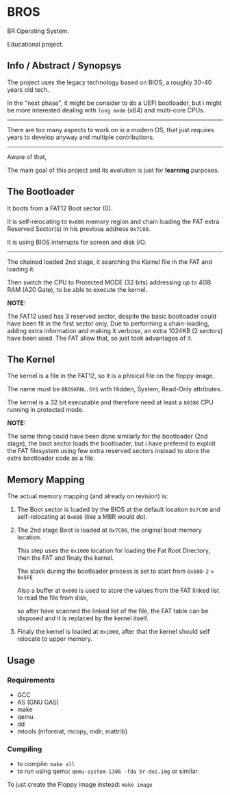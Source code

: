 # BROS

BR Operating System.

Educational project.

## Info / Abstract / Synopsys

The project uses the legacy technology based on BIOS, a roughly 30-40 years old tech.

In the "next phase", it might be consider to do a UEFI bootloader, but i might be more interested 
dealing with `long mode` (x64) and multi-core CPUs.

---

There are too many aspects to work on in a modern OS, that just requires years to develop anyway and multiple contributions.

--- 

Aware of that,

The main goal of this project and its evolution is just for **learning** purposes.

## The Bootloader

It boots from a FAT12 Boot sector (0).

It is self-relocating to `0x600` memory region and chain loading the FAT extra Reserved Sector(s) in his previous address `0x7C00`.

It is using BIOS interrupts for screen and disk I/O.

---

The chained loaded 2nd stage,
it searching the Kernel file in the FAT and loading it.

Then switch the CPU to Protected MODE (32 bits) addressing up to 4GB RAM (A20 Gate),
to be able to execute the kernel.

**NOTE:**

The FAT12 used has 3 reserved sector, despite the basic bootloader could have been fit in the first sector only,
Due to performing a chain-loading, adding extra information and making it verbose, an extra 1024KB (2 sectors)
have been used.
The FAT allow that, so just took advantages of it.

## The Kernel

The kernel is a file in the FAT12, so it is a phisical file on the floppy image.

The name must be `BROSKRNL.SYS` with Hidden, System, Read-Only attributes.

The kernel is a 32 bit executable and therefore need at least a `80386` CPU running in protected mode.

**NOTE:**

The same thing could have been done similarly for the bootloader (2nd stage), the boot sector loads the bootloader, but i have prefered to exploit the FAT filesystem using few extra reserved sectors instead to store the extra bootloader code as a file.

## Memory Mapping

The actual memory mapping (and already on revision) is:

1. The Boot sector is loaded by the BIOS at the default location `0x7C00` and self-relocating at `0x600` (like a MBR would do).

2. The 2nd stage Boot is loaded at `0x7C00`, the original boot memory location.


    This step uses the `0x1000` location for loading the Fat Root Directory, then the FAT and finaly the kernel.

    The stack during the bootloader process is set to start from `0x600-2` = `0x5FE`

    Also a buffer at `0x600` is used to store the values from the FAT linked list to read the file from disk,

    so after have scanned the linked list of the file, the FAT table can be disposed and it is replaced by the kernel itself.


3. Finaly the kernel is loaded at `0x1000`, after that the kernel should self relocate to upper memory.

## Usage

### Requirements

- GCC
- AS (GNU GAS)
- make
- qemu
- dd
- mtools (mformat, mcopy, mdir, mattrib)

### Compiling

- to compile: `make all`
- to run using qemu: `qemu-system-i386 -fda br-dos.img` or similar.

To just create the Floppy image instead: `make image`
